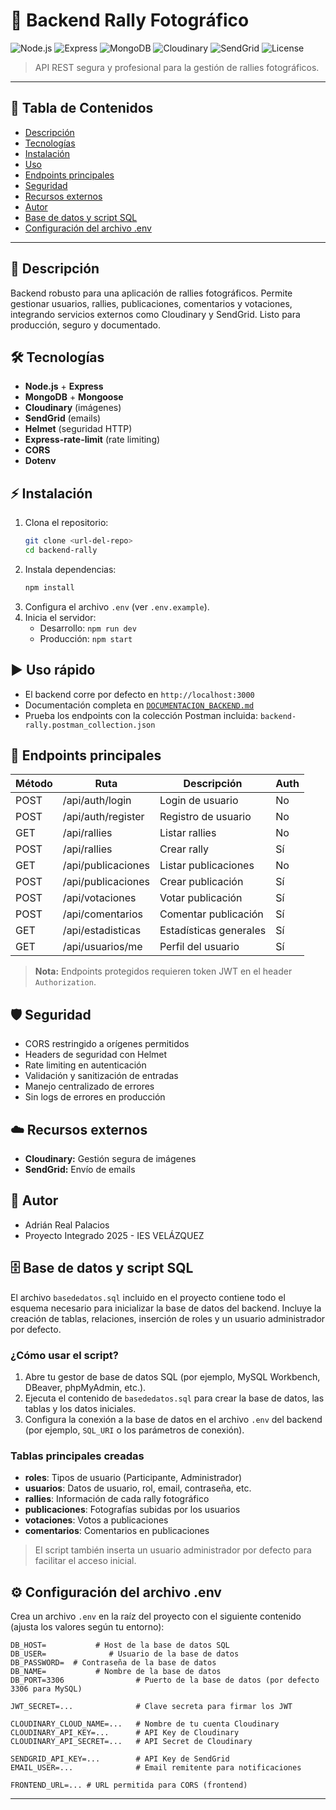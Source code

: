 # 🚀 Backend Rally Fotográfico

![Node.js](https://img.shields.io/badge/Node.js-18.x-green?logo=node.js)
![Express](https://img.shields.io/badge/Express.js-4.x-blue?logo=express)
![MongoDB](https://img.shields.io/badge/MongoDB-Atlas-green?logo=mongodb)
![Cloudinary](https://img.shields.io/badge/Cloudinary-API-blue?logo=cloudinary)
![SendGrid](https://img.shields.io/badge/SendGrid-API-blue?logo=sendgrid)
![License](https://img.shields.io/badge/Licencia-MIT-lightgrey)

> API REST segura y profesional para la gestión de rallies fotográficos.

---

## 📑 Tabla de Contenidos
- [Descripción](#descripción)
- [Tecnologías](#tecnologías)
- [Instalación](#instalación)
- [Uso](#uso)
- [Endpoints principales](#endpoints-principales)
- [Seguridad](#seguridad)
- [Recursos externos](#recursos-externos)
- [Autor](#autor)
- [Base de datos y script SQL](#base-de-datos-y-script-sql)
- [Configuración del archivo .env](#-configuración-del-archivo-env)

---

## 📖 Descripción
Backend robusto para una aplicación de rallies fotográficos. Permite gestionar usuarios, rallies, publicaciones, comentarios y votaciones, integrando servicios externos como Cloudinary y SendGrid. Listo para producción, seguro y documentado.

## 🛠️ Tecnologías
- **Node.js** + **Express**
- **MongoDB** + **Mongoose**
- **Cloudinary** (imágenes)
- **SendGrid** (emails)
- **Helmet** (seguridad HTTP)
- **Express-rate-limit** (rate limiting)
- **CORS**
- **Dotenv**

## ⚡ Instalación
1. Clona el repositorio:
   ```bash
   git clone <url-del-repo>
   cd backend-rally
   ```
2. Instala dependencias:
   ```bash
   npm install
   ```
3. Configura el archivo `.env` (ver `.env.example`).
4. Inicia el servidor:
   - Desarrollo: `npm run dev`
   - Producción: `npm start`

## ▶️ Uso rápido
- El backend corre por defecto en `http://localhost:3000`
- Documentación completa en [`DOCUMENTACION_BACKEND.md`](./DOCUMENTACION_BACKEND.md)
- Prueba los endpoints con la colección Postman incluida: `backend-rally.postman_collection.json`

## 🔗 Endpoints principales
| Método | Ruta                  | Descripción                | Auth |
|--------|-----------------------|----------------------------|------|
| POST   | /api/auth/login       | Login de usuario           | No   |
| POST   | /api/auth/register    | Registro de usuario        | No   |
| GET    | /api/rallies          | Listar rallies             | No   |
| POST   | /api/rallies          | Crear rally                | Sí   |
| GET    | /api/publicaciones    | Listar publicaciones       | No   |
| POST   | /api/publicaciones    | Crear publicación          | Sí   |
| POST   | /api/votaciones       | Votar publicación          | Sí   |
| POST   | /api/comentarios      | Comentar publicación       | Sí   |
| GET    | /api/estadisticas     | Estadísticas generales     | Sí   |
| GET    | /api/usuarios/me      | Perfil del usuario         | Sí   |

> **Nota:** Endpoints protegidos requieren token JWT en el header `Authorization`.

## 🛡️ Seguridad
- CORS restringido a orígenes permitidos
- Headers de seguridad con Helmet
- Rate limiting en autenticación
- Validación y sanitización de entradas
- Manejo centralizado de errores
- Sin logs de errores en producción

## ☁️ Recursos externos
- **Cloudinary:** Gestión segura de imágenes
- **SendGrid:** Envío de emails

## 👤 Autor
- Adrián Real Palacios
- Proyecto Integrado 2025 - IES VELÁZQUEZ

## 🗄️ Base de datos y script SQL

El archivo `basededatos.sql` incluido en el proyecto contiene todo el esquema necesario para inicializar la base de datos del backend. Incluye la creación de tablas, relaciones, inserción de roles y un usuario administrador por defecto.

### ¿Cómo usar el script?
1. Abre tu gestor de base de datos SQL (por ejemplo, MySQL Workbench, DBeaver, phpMyAdmin, etc.).
2. Ejecuta el contenido de `basededatos.sql` para crear la base de datos, las tablas y los datos iniciales.
3. Configura la conexión a la base de datos en el archivo `.env` del backend (por ejemplo, `SQL_URI` o los parámetros de conexión).

### Tablas principales creadas
- **roles**: Tipos de usuario (Participante, Administrador)
- **usuarios**: Datos de usuario, rol, email, contraseña, etc.
- **rallies**: Información de cada rally fotográfico
- **publicaciones**: Fotografías subidas por los usuarios
- **votaciones**: Votos a publicaciones
- **comentarios**: Comentarios en publicaciones

> El script también inserta un usuario administrador por defecto para facilitar el acceso inicial.

## ⚙️ Configuración del archivo .env

Crea un archivo `.env` en la raíz del proyecto con el siguiente contenido (ajusta los valores según tu entorno):

```env
DB_HOST=           # Host de la base de datos SQL
DB_USER=              # Usuario de la base de datos
DB_PASSWORD=  # Contraseña de la base de datos
DB_NAME=           # Nombre de la base de datos
DB_PORT=3306                # Puerto de la base de datos (por defecto 3306 para MySQL)

JWT_SECRET=...              # Clave secreta para firmar los JWT

CLOUDINARY_CLOUD_NAME=...   # Nombre de tu cuenta Cloudinary
CLOUDINARY_API_KEY=...      # API Key de Cloudinary
CLOUDINARY_API_SECRET=...   # API Secret de Cloudinary

SENDGRID_API_KEY=...        # API Key de SendGrid
EMAIL_USER=...              # Email remitente para notificaciones

FRONTEND_URL=... # URL permitida para CORS (frontend)
```
---


